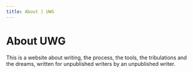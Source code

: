 ```yaml
---
title: About | UWG
---
```


# About UWG

This is a website about writing, the process, the tools, the tribulations and the dreams, written for unpublished writers by an unpublished writer.
